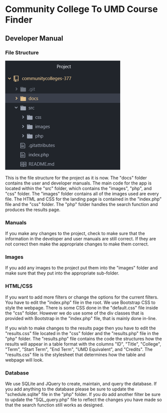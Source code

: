 # Community College To UMD Course Finder
## Developer Manual

### File Structure

![File Structure](/src/images/developer_manual/file_structure.png)

This is the file structure for the project as it is now. The "docs" folder
contains the user and developer manuals. The main code for the app is located
within the "src" folder, which contains the "images", "php", and "css" folder.
The "images" folder contains all of the images used are every file. The HTML and
CSS for the landing page is contained in the "index.php" file and the "css"
folder. The "php" folder handles the search function and produces the results page.

### Manuals

If you make any changes to the project, check to make sure that the information
in the developer and user manuals are still correct. If they are not correct
then make the appropriate changes to make them correct.

### Images

If you add any images to the project put them into the "images" folder and make
sure that they put into the appropriate sub-folder.  

###  HTML/CSS

If you want to add more filters or change the options for the current filters.
You have to edit the "index.php" file in the root. We use Bootstrap CSS to style
the webpage. There is some CSS done in the "default.css" file inside the "css"
folder. However we do use some of the div classes that is provided with
Bootstrap in the "index.php" file, that is mainly done in-line.

If you wish to make changes to the results page then you have to edit the
"results.css" file located in the "css" folder and the "results.php" file in the
"php" folder. The "results.php" file contains the code the structures how the
results will appear in a table format with the columns "ID", "Title", "College",
"Term", "Start Term", "End Term", "UMD Equivalent", and "Credits". The
"results.css" file is the stylesheet that determines how the table and webpage
will look.

### Database

We use SQLite and JQuery to create, maintain, and query the database. If you add
anything to the database please be sure to update the "schedule.sqlite" file in
the "php" folder. If you do add another filter be sure to update the
"SQL_query.php" file to reflect the changes you have made so that the search
function still works as designed.
